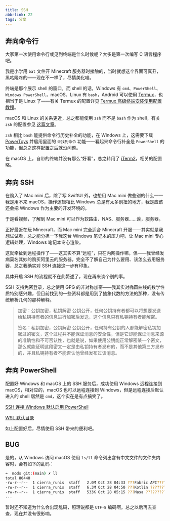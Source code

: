 ```yaml
---
title: SSH
abbrlink: 22
tags: 分享
---
```


## 奔向命令行

大家第一次使用命令行或见到终端是什么时候呢？大多是第一次编写 C 语言程序吧。

我是小学用 `bat` 文件开 Minecraft 服务器时接触的，当时就想这个界面可真丑，黑咕隆咚的——现在不一样了，尽情美化喵。

终端是那个展示 shell 的窗口，而 shell 的话，Windows 有 `cmd`、`PowerShell`、`Windows PowerShell`，macOS、Linux 有 `bash`，Android 可以使用 [Termux](https://github.com/termux/termux-app)，也相当于是 Linux 了——有关 Termux 的配置详见 [Termux 高级终端安装使用配置教程](https://www.sqlsec.com/2018/05/termux.html)。

macOS 和 Linux 的关系更近，总之都能使用 `zsh` 而不是 `bash` 作为 shell，有关 `zsh` 的配置参见 [这篇文章](https://www.mintimate.cn/2021/02/05/configZsh)。

`zsh` 相比 `bash` 能提供命令行历史补全的功能，在 Windows 上，这需要下载 [PowerToys](https://github.com/microsoft/PowerToys) 并启用里面的 `未找到命令` 功能——看起来命令行补全是 `PowerShell` 的功能，但总之这样配置之后就没问题。

在 macOS 上，自带的终端并没有那么“好看”，总之转用了 [iTerm2](https://iterm2.com)，相关的配置略。

## 奔向 SSH

在购入了 Mac mini 后，除了写 SwiftUI 外，也想用 Mac mini 做些别的什么——我是用不来 macOS，操作逻辑相比 Windows 总是有太多别扭的地方，我是应该还会把 Windows 作为主要的开发环境的。

于是看视频，了解到 Mac mini 可以作为软路由、NAS、服务器……诶，服务器。

正好最近在玩 Minecraft，而 Mac mini 完全适合 Minecraft 开服——其实就是我想试试看，总之能分担一下我这台 Windows 笔记本的压力吧，让 Mac mini 专心逻辑处理，Windows 笔记本专心渲染。

这就牵扯到远程操作了——这其实不算“远程”，只在内网操作嘛，但——我曾经发病莫名其妙的购买阿里云的服务器，完全不了解自己为什么要用、该怎么去用服务器，总之我确实对 SSH 连接这一步有印象。

具体开启 SSH 的流程就不在此赘述了，现在再来谈个别的事。

SSH 支持免密登录，总之使用 GPG 的非对称加密——我其实对椭圆曲线的数学性质特别感兴趣，但目前找到的一些资料都是用到了抽象代数的方法的那种，没有传统解析几何的那种解释。

> 加密：公钥加密，私钥解密
> 公钥公开，任何公钥持有者都可以将想要发送给私钥持有者的信息进行加密后发送，这个信息只有私钥持有者能解密。
>
> 签名：私钥加密，公钥解密
> 公钥公开，任何持有公钥的人都能解密私钥加密过的密文，这个过程并不能保证消息的安全性，但是它却能保证消息来源的准确性和不可否认性，也就是说，如果使用公钥能正常解密某一个密文，那么就能证明这段密文一定是由私钥持有者发布的，而不是其他第三方发布的，并且私钥持有者不能否认他曾经发布过该消息。

## 奔向 PowerShell

配置好 Windows 和 macOS 上的 SSH 服务后，成功使用 Windows 远程连接到 macOS，相对应的，macOS 也可以远程连接到 Windows，但是远程连接后默认进入的 shell 居然是 `cmd`，这个实在是有点搞笑了。

[SSH 连接 Windows 默认启用 PowerShell](https://learn.microsoft.com/zh-cn/windows-server/administration/OpenSSH/openssh-server-configuration#configuring-the-default-shell-for-openssh-in-windows)

[WSL 默认目录](https://whlit.github.io/linux/wsl-default-dir.html)

如上配置好后，尽情使用 SSH 带来的便利吧。

## BUG

是的，从 Windows 访问 macOS 使用 `ls/ll` 命令列出含有中文文件的文件夹内容时，会有如下的乱码：

```bash
➜  mods git:(main) ✗ ll
total 80440
-rw-r--r--  1 cierra_runis  staff   2.0M Oct 28 04:33 ???Fabric API???fabric-api-0.92.2+1.20.1.jar
-rw-r--r--  1 cierra_runis  staff   6.3M Oct 28 04:50 ???Kotlin ?????????fabric-language-kotlin-1.9.5+kotlin.1.8.22.jar
-rw-r--r--  1 cierra_runis  staff   533K Oct 28 05:15 ???Masa ????????????malilib-fabric-1.20.1-0.16.3.jar
...
```

暂时还不知道为什么会出现乱码，照理说都是 `UTF-8` 编码啊。总之以后再去查查，现在并没有很影响。
